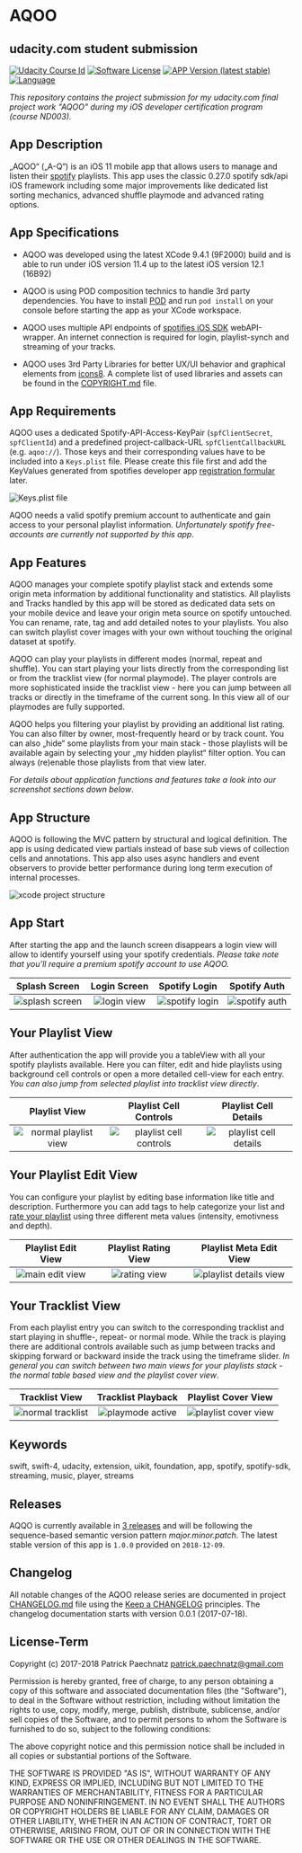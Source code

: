 # AQOO
## udacity.com student submission

[![Udacity Course Id](https://img.shields.io/badge/udacity-ND003-37C6EE.svg)](UDACITY)
[![Software License](https://img.shields.io/badge/license-MIT-brightgreen.svg)](LICENSE)
[![APP Version (latest stable)](https://img.shields.io/badge/version-1.0.0-blue.svg)](VERSION)
[![Language](https://img.shields.io/badge/swift-4.2-orange.svg)](http://swift.org)

*This repository contains the project submission for my udacity.com final project work "AQOO" during my iOS developer certification program (course ND003).*

## App Description

„AQOO“ („A-Q“) is an iOS 11 mobile app that allows users to manage and listen their [spotify](http://spotify.com/) playlists. This app uses the classic 0.27.0 spotify sdk/api iOS framework including some major improvements like dedicated list sorting mechanics, advanced shuffle playmode and advanced rating options.

## App Specifications

- AQOO was developed using the latest XCode 9.4.1 (9F2000) build and is able to run under iOS version 11.4 up to the latest iOS version 12.1 (16B92) 

- AQOO is using POD composition technics to handle 3rd party dependencies. You have to install [POD](https://guides.cocoapods.org/using/getting-started.html) 
and run ```pod install``` on your console before starting the app as your XCode workspace.

- AQOO uses multiple API endpoints of [spotifies iOS SDK](https://developer.spotify.com/documentation/web-api/quick-start/) webAPI-wrapper. An internet connection is required for login, playlist-synch and streaming of your tracks.

- AQOO uses 3rd Party Libraries for better UX/UI behavior and graphical elements from [icons8](https://icons8.de/). A complete list of used libraries and assets can be found in the [COPYRIGHT.md](COPYRIGHT.md) file.

## App Requirements

AQOO uses a dedicated Spotify-API-Access-KeyPair (```spfClientSecret```, ```spfClientId```) and a predefined project-callback-URL ```spfClientCallbackURL```  (e.g. ```aqoo://```).  Those keys and their corresponding values have to be included into a ```Keys.plist``` file. Please create this file first and add the KeyValues generated from spotifies developer app  [registration formular](https://developer.spotify.com/documentation/general/guides/app-settings/#register-your-app) later. 

![Keys.plist file](github/media/aq_keys_plist.jpg) 

AQOO needs a valid spotify premium account to authenticate and gain access to your personal playlist information. *Unfortunately spotify free-accounts are currently not supported by this app*.

## App Features

AQOO manages your complete spotify playlist stack and extends some origin meta information by additional functionality and statistics. All playlists and Tracks handled by this app will be stored as dedicated data sets on your mobile device and leave your origin meta source on spotify untouched. You can rename, rate, tag and add detailed notes to your playlists. You also can switch playlist cover images with your own without touching the original dataset at spotify.

AQOO can play your playlists in different modes (normal, repeat and shuffle). You can start playing your lists directly from the corresponding list or from the tracklist view (for normal playmode). The player controls are more sophisticated inside the tracklist view - here you can jump between all tracks or directly in the timeframe of the  current song. In this view all of our playmodes are fully supported.

AQOO helps you filtering your playlist by providing an additional list rating. You can also filter by owner, most-frequently heard or by track count. You can also „hide“ some playlists from your main stack - those playlists will be available again by selecting your „my hidden playlist“ filter option. You can always (re)enable those playlists from that view later.

*For details about application functions and features take a look into our screenshot sections down below*.

## App Structure

AQOO is following the MVC pattern by structural and logical definition. The app is using dedicated view partials instead of base sub views of collection cells and annotations. This app also uses async handlers and event observers to provide better performance during long term execution of internal processes. 

![xcode project structure](github/media/aq_code_01.jpg) 

## App Start

After starting the app and the launch screen disappears a login view will allow to identify yourself using your spotify credentials. *Please take note that you’ll require a premium spotify account to use AQOO.*

Splash Screen | Login Screen | Spotify Login | Spotify Auth
:-------------------------:|:-------------------------:|:-------------------------:|:-------------------------:
![splash screen](github/media/small/aq_launch_01.png)  |  ![login view](github/media/small/aq_login_01.png) | ![spotify login](github/media/small/aq_spotify_login_01.png)  |  ![spotify auth](github/media/small/aq_spotify_auth_02.png)

##  Your Playlist View

After authentication the app will provide you a tableView with all your spotify playlists available. Here you can filter, edit and hide playlists using background cell controls or open a more detailed cell-view for each entry. *You can also jump from selected playlist into tracklist view directly*.

Playlist View | Playlist Cell Controls | Playlist Cell Details 
:-------------------------:|:-------------------------:|:-------------------------:
![normal playlist view](github/media/small/aq_playlist_04.png) |  ![playlist cell controls](github/media/small/aq_playlist_03.png) | ![playlist cell details](github/media/small/aq_playlist_02.png)

## Your Playlist Edit View

You can configure your playlist by editing base information like title and description. Furthermore you can add tags to help categorize your list  and [rate your playlist](https://www.digitalmusicnews.com/2016/05/17/music-genres-three-attributes/) using three different meta values (intensity, emotivness and depth).

Playlist Edit View | Playlist Rating View | Playlist Meta Edit View
:-------------------------:|:-------------------------:|:-------------------------:
![main edit view](github/media/small/aq_playlist_edit_01.png) |  ![rating view](github/media/small/aq_playlist_edit_02.png) | ![playlist details view](github/media/small/aq_playlist_edit_03.png)

## Your Tracklist View

From each playlist entry you can switch to the corresponding tracklist and start playing in shuffle-, repeat- or normal mode. While the track is playing there are additional controls available such as jump between tracks and skipping forward or backward inside the track using the timeframe slider. *In general you can switch between two main views for your playlists stack - the normal table based view and the playlist cover view*. 

Tracklist View | Tracklist Playback | Playlist Cover View
:-------------------------:|:-------------------------:|:-------------------------:
![normal tracklist](github/media/small/aq_tracklist_01.png) |  ![playmode active](github/media/small/aq_tracklist_02.png) | ![playlist cover view](github/media/small/aq_coverlist_01.png)

## Keywords
swift, swift-4, udacity, extension, uikit, foundation, app, spotify, spotify-sdk, streaming, music, player, streams

## Releases

AQQO is currently available in [3 releases](https://github.com/paterik/udacity-ios-virtual-tourist/releases) and will be following the sequence-based semantic version pattern _major.minor.patch_. The latest stable version of this app is ```1.0.0``` provided on ```2018-12-09```.

## Changelog

All notable changes of the AQOO release series are documented in project [CHANGELOG.md](CHANGELOG.md) file using the [Keep a CHANGELOG](http://keepachangelog.com/) principles. The changelog documentation starts with version 0.0.1 (2017-07-18).

## License-Term

Copyright (c) 2017-2018 Patrick Paechnatz <patrick.paechnatz@gmail.com>
                                                                           
Permission is hereby granted,  free of charge,  to any  person obtaining a copy of this software and associated documentation files (the "Software"), to deal in the Software without restriction,  including without limitation the rights to use,  copy, modify, merge, publish,  distribute, sublicense, and/or sell copies  of the  Software,  and to permit  persons to whom  the Software is furnished to do so, subject to the following conditions:       
                                                                           
The above copyright notice and this permission notice shall be included in all copies or substantial portions of the Software.
                                                                           
THE SOFTWARE IS PROVIDED "AS IS", WITHOUT WARRANTY OF ANY KIND, EXPRESS OR IMPLIED, INCLUDING  BUT NOT  LIMITED TO THE WARRANTIES OF MERCHANTABILITY, FITNESS FOR A PARTICULAR  PURPOSE AND  NONINFRINGEMENT.  IN NO EVENT SHALL THE AUTHORS OR COPYRIGHT HOLDERS BE LIABLE FOR ANY CLAIM, DAMAGES OR OTHER LIABILITY,  WHETHER IN AN ACTION OF CONTRACT,  TORT OR OTHERWISE,  ARISING FROM,  OUT OF  OR IN CONNECTION  WITH THE  SOFTWARE  OR THE  USE OR  OTHER DEALINGS IN THE SOFTWARE.
